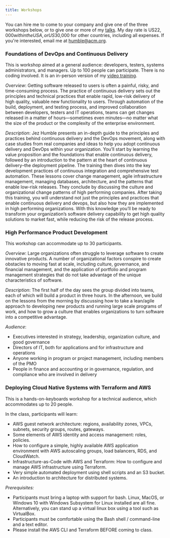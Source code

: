 ```yaml
---
title: Workshops
---
```


You can hire me to come to your company and give one of the three workshops below, or to give one or more of my [talks](/about/talks). My day rate is US$22,000 within the USA, or US$30,000 for other countries, including all expenses. If you're interested, email me at humble@acm.org.

### Foundations of DevOps and Continuous Delivery

This is workshop aimed at a general audience: developers, testers, systems administrators, and managers. Up to 100 people can participate. There is no coding involved. It is an in-person version of my [video training](http://www.informit.com/store/continuous-delivery-livelessons-video-training-downloadable-9780134390710).

*Overview*: Getting software released to users is often a painful, risky, and time-consuming process. The practice of continuous delivery sets out the principles and technical practices that enable rapid, low-risk delivery of high quality, valuable new functionality to users. Through automation of the build, deployment, and testing process, and improved collaboration between developers, testers and IT operations, teams can get changes released in a matter of hours—sometimes even minutes—no matter what the size of the product or the complexity of the enterprise environment.

*Description*: Jez Humble presents an in-depth guide to the principles and practices behind continuous delivery and the DevOps movement, along with case studies from real companies and ideas to help you adopt continuous delivery and DevOps within your organization. You’ll start by learning the value proposition and the foundations that enable continuous delivery, followed by an introduction to the pattern at the heart of continuous delivery–the deployment pipeline. The training then dives into the key development practices of continuous integration and comprehensive test automation. These lessons cover change management, agile infrastructure management, managing databases, architecture, and the patterns that enable low-risk releases. They conclude by discussing the culture and organizational change patterns of high performing companies. After taking this training, you will understand not just the principles and practices that enable continuous delivery and devops, but also how they are implemented in high performing organizations. With this knowledge you’ll be ready to transform your organization’s software delivery capability to get high quality solutions to market fast, while reducing the risk of the release process.

### High Performance Product Development

This workshop can accommodate up to 30 participants.

*Overview*: Large organizations often struggle to leverage software to create innovative products. A number of organizational factors conspire to create obstacles to moving fast at scale, including culture, governance, and financial management, and the application of portfolio and program management strategies that do not take advantage of the unique characteristics of software.

*Description*: The first half of the day sees the group divided into teams, each of which will build a product in three hours. In the afternoon, we build on the lessons from the morning by discussing how to take a lean/agile approach to developing new products and running large scale programs of work, and how to grow a culture that enables organizations to turn software into a competitive advantage.

*Audience*:

* Executives interested in strategy, leadership, organization culture, and good governance
* Directors of IT, both for applications and for infrastructure and operations
* Anyone working in program or project management, including members of the PMO
* People in finance and accounting or in governance, regulation, and compliance who are involved in delivery

### Deploying Cloud Native Systems with Terraform and AWS

This is a hands-on-keyboards workshop for a technical audience, which accommodates up to 20 people.

In the class, participants will learn:

* AWS guest network architecture: regions, availability zones, VPCs, subnets, security groups, routes, gateways.
* Some elements of AWS identity and access management: roles, policies.
* How to configure a simple, highly available AWS application environment with AWS autoscaling groups, load balancers, RDS, and CloudWatch.
* Infrastructure-as-Code with AWS and Terraform: How to configure and manage AWS infrastructure using Terraform.
* Very simple automated deployment using shell scripts and an S3 bucket.
* An introduction to architecture for distributed systems.

_Prerequisites:_

* Participants must bring a laptop with support for bash. Linux, MacOS, or Windows 10 with Windows Subsystem for Linux installed are all fine. Alternatively, you can stand up a virtual linux box using a tool such as VirtualBox.
* Participants must be comfortable using the Bash shell / command-line and a text editor.
* Please install the AWS CLI and Terraform BEFORE coming to class.
